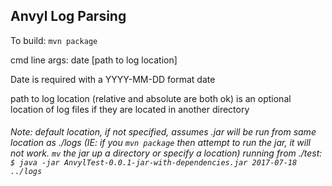 ## Anvyl Log Parsing



To build: `mvn package`

cmd line args: date [path to log location]

Date is required with a YYYY-MM-DD format date

path to log location (relative and absolute are both ok) is an optional location of log files if they are located in another directory

###### Note: default location, if not specified, assumes .jar will be run from same location as ./logs (IE: if you `mvn package` then attempt to run the jar, it will not work. `mv` the jar up a directory or specify a location) running from ./test: `$ java -jar AnvylTest-0.0.1-jar-with-dependencies.jar 2017-07-18 ../logs`